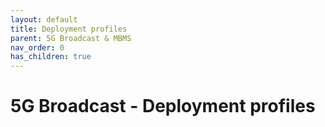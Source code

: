 ```yaml
---
layout: default
title: Deployment profiles
parent: 5G Broadcast & MBMS
nav_order: 0
has_children: true
---
```


# 5G Broadcast - Deployment profiles
